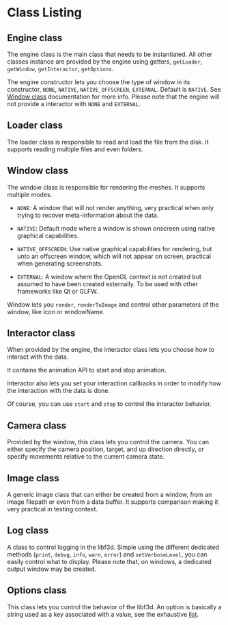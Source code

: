 # Class Listing

## Engine class

The engine class is the main class that needs to be instantiated. All other classes instance are provided by the engine using getters, `getLoader`, `getWindow`, `getInteractor`, `getOptions`.

The engine constructor lets you choose the type of window in its constructor, `NONE`, `NATIVE`, `NATIVE_OFFSCREEN`, `EXTERNAL`. Default is `NATIVE`. See [Window class](window-class) documentation for more info. Please note that the engine will not provide a interactor with `NONE` and `EXTERNAL`.

## Loader class

The loader class is responsible to read and load the file from the disk. It supports reading multiple files and even folders.

## Window class

The window class is responsible for rendering the meshes. It supports multiple modes.

* `NONE`: A window that will not render anything, very practical when only trying to recover meta-information about the data.

* `NATIVE`: Default mode where a window is shown onscreen using native graphical capabilities.

* `NATIVE_OFFSCREEN`: Use native graphical capabilities for rendering, but unto an offscreen window, which will not appear on screen, practical when generating screenshots.

* `EXTERNAL`: A window where the OpenGL context is not created but assumed to have been created externally. To be used with other frameworks like Qt or GLFW.

Window lets you `render`, `renderToImage` and control other parameters of the window, like icon or windowName.

## Interactor class

When provided by the engine, the interactor class lets you choose how to interact with the data.

It contains the animation API to start and stop animation.

Interactor also lets you set your interaction callbacks in order to modify how the interaction with the data is done.

Of course, you can use `start` and `stop` to control the interactor behavior.

## Camera class

Provided by the window, this class lets you control the camera. You can either specify the camera position, target, and up direction directly, or specify movements relative to the current camera state.

## Image class

A generic image class that can either be created from a window, from an image filepath or even from a data buffer. It supports comparison making it very practical in testing context.

## Log class

A class to control logging in the libf3d. Simple using the different dedicated methods (`print`, `debug`, `info`, `warn`, `error`) and `setVerboseLevel`, you can easily control what to display. Please note that, on windows, a dedicated output window may be created.

## Options class

This class lets you control the behavior of the libf3d. An option is basically a string used as a key associated with a value, see the exhaustive [list](OPTIONS.md).

